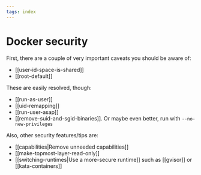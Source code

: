 ```yaml
---
tags: index
---
```


# Docker security
First, there are a couple of very important caveats you should be aware of:

* [[user-id-space-is-shared]]
* [[root-default]]

These are easily resolved, though:

* [[run-as-user]]
* [[uid-remapping]]
* [[run-user-asap]]
* [[remove-suid-and-sgid-binaries]]. Or maybe even better, run with `--no-new-privileges`

Also, other security features/tips are:

* [[capabilities|Remove unneeded capabilities]]
* [[make-topmost-layer-read-only]]
* [[switching-runtimes|Use a more-secure runtime]] such as [[gvisor]] or [[kata-containers]]
